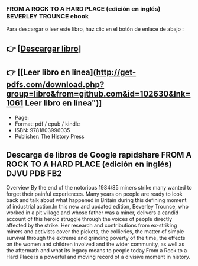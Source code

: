 ### FROM A ROCK TO A HARD PLACE  (edición en inglés) BEVERLEY TROUNCE ebook

Para descargar o leer este libro, haz clic en el botón de enlace de abajo :

## 👉  [**[Descargar libro](http://get-pdfs.com/download.php?group=libro&from=github.com&id=102630&lnk=1061 "Descargar libro")**]

## 👉  [**[Leer libro en línea](http://get-pdfs.com/download.php?group=libro&from=github.com&id=102630&lnk=1061 Leer libro en línea")**]




* Page: 
* Format: pdf / epub / kindle
* ISBN: 9781803996035
* Publisher: The History Press

## Descarga de libros de Google rapidshare FROM A ROCK TO A HARD PLACE  (edición en inglés) DJVU PDB FB2

Overview
By the end of the notorious 1984/85 miners strike many wanted to forget their painful experiences. Many years on people are ready to look back and talk about what happened in Britain during this defining moment of industrial action.In this new and updated edition, Beverley Trounce, who worked in a pit village and whose father was a miner, delivers a candid account of this heroic struggle through the voices of people directly affected by the strike. Her research and contributions from ex-striking miners and activists cover the pickets, the collieries, the matter of simple survival through the extreme and grinding poverty of the time, the effects on the women and children involved and the wider community, as well as the aftermath and what its legacy means to people today.From a Rock to a Hard Place is a powerful and moving record of a divisive moment in history.



